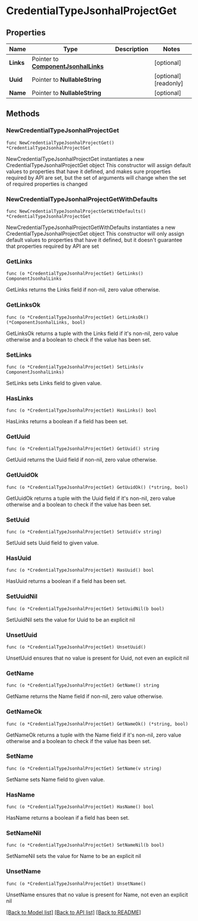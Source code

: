 # CredentialTypeJsonhalProjectGet

## Properties

Name | Type | Description | Notes
------------ | ------------- | ------------- | -------------
**Links** | Pointer to [**ComponentJsonhalLinks**](ComponentJsonhalLinks.md) |  | [optional] 
**Uuid** | Pointer to **NullableString** |  | [optional] [readonly] 
**Name** | Pointer to **NullableString** |  | [optional] 

## Methods

### NewCredentialTypeJsonhalProjectGet

`func NewCredentialTypeJsonhalProjectGet() *CredentialTypeJsonhalProjectGet`

NewCredentialTypeJsonhalProjectGet instantiates a new CredentialTypeJsonhalProjectGet object
This constructor will assign default values to properties that have it defined,
and makes sure properties required by API are set, but the set of arguments
will change when the set of required properties is changed

### NewCredentialTypeJsonhalProjectGetWithDefaults

`func NewCredentialTypeJsonhalProjectGetWithDefaults() *CredentialTypeJsonhalProjectGet`

NewCredentialTypeJsonhalProjectGetWithDefaults instantiates a new CredentialTypeJsonhalProjectGet object
This constructor will only assign default values to properties that have it defined,
but it doesn't guarantee that properties required by API are set

### GetLinks

`func (o *CredentialTypeJsonhalProjectGet) GetLinks() ComponentJsonhalLinks`

GetLinks returns the Links field if non-nil, zero value otherwise.

### GetLinksOk

`func (o *CredentialTypeJsonhalProjectGet) GetLinksOk() (*ComponentJsonhalLinks, bool)`

GetLinksOk returns a tuple with the Links field if it's non-nil, zero value otherwise
and a boolean to check if the value has been set.

### SetLinks

`func (o *CredentialTypeJsonhalProjectGet) SetLinks(v ComponentJsonhalLinks)`

SetLinks sets Links field to given value.

### HasLinks

`func (o *CredentialTypeJsonhalProjectGet) HasLinks() bool`

HasLinks returns a boolean if a field has been set.

### GetUuid

`func (o *CredentialTypeJsonhalProjectGet) GetUuid() string`

GetUuid returns the Uuid field if non-nil, zero value otherwise.

### GetUuidOk

`func (o *CredentialTypeJsonhalProjectGet) GetUuidOk() (*string, bool)`

GetUuidOk returns a tuple with the Uuid field if it's non-nil, zero value otherwise
and a boolean to check if the value has been set.

### SetUuid

`func (o *CredentialTypeJsonhalProjectGet) SetUuid(v string)`

SetUuid sets Uuid field to given value.

### HasUuid

`func (o *CredentialTypeJsonhalProjectGet) HasUuid() bool`

HasUuid returns a boolean if a field has been set.

### SetUuidNil

`func (o *CredentialTypeJsonhalProjectGet) SetUuidNil(b bool)`

 SetUuidNil sets the value for Uuid to be an explicit nil

### UnsetUuid
`func (o *CredentialTypeJsonhalProjectGet) UnsetUuid()`

UnsetUuid ensures that no value is present for Uuid, not even an explicit nil
### GetName

`func (o *CredentialTypeJsonhalProjectGet) GetName() string`

GetName returns the Name field if non-nil, zero value otherwise.

### GetNameOk

`func (o *CredentialTypeJsonhalProjectGet) GetNameOk() (*string, bool)`

GetNameOk returns a tuple with the Name field if it's non-nil, zero value otherwise
and a boolean to check if the value has been set.

### SetName

`func (o *CredentialTypeJsonhalProjectGet) SetName(v string)`

SetName sets Name field to given value.

### HasName

`func (o *CredentialTypeJsonhalProjectGet) HasName() bool`

HasName returns a boolean if a field has been set.

### SetNameNil

`func (o *CredentialTypeJsonhalProjectGet) SetNameNil(b bool)`

 SetNameNil sets the value for Name to be an explicit nil

### UnsetName
`func (o *CredentialTypeJsonhalProjectGet) UnsetName()`

UnsetName ensures that no value is present for Name, not even an explicit nil

[[Back to Model list]](../README.md#documentation-for-models) [[Back to API list]](../README.md#documentation-for-api-endpoints) [[Back to README]](../README.md)



